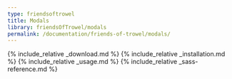 ```yaml
---
type: friendsoftrowel
title: Modals
library: friendsOfTrowel/modals
permalink: /documentation/friends-of-trowel/modals/
---
```


{% include_relative _download.md %}
{% include_relative _installation.md %}
{% include_relative _usage.md %}
{% include_relative _sass-reference.md %}
<!-- {% include_relative _javascript-reference.md %} -->
